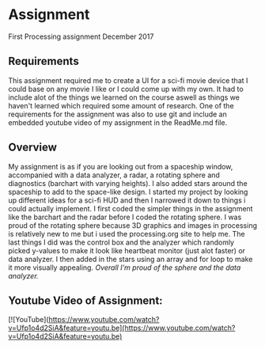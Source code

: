 # Assignment
First Processing assignment December 2017



## Requirements
This assignment required me to create a UI for a sci-fi movie device that I could base on any movie I like or I could come up with my own. 
It had to include alot of the things we learned on the course aswell as things we haven't learned which required some amount of research.
One of the requirements for the assignment was also to use git and include an embedded youtube video of my assignment in the ReadMe.md file.

## Overview
My assignment is as if you are looking out from a spaceship window, accompanied with a data analyzer, a radar, a rotating sphere and diagnostics (barchart with varying heights).
I also added stars around the spaceship to add to the space-like design.
I started my project by looking up different ideas for a sci-fi HUD and then I narrowed it down to things i could actually implement. 
I first coded the simpler things in the assignment like the barchart and the radar before I coded the rotating sphere. I was proud of the rotating sphere because 3D graphics and images in processing is relatively new to me but i used the processing.org
site to help me. 
The last things I did was the control box and the analyzer which randomly picked y-values to make it look like heartbeat monitor (just alot faster) or data analyzer.
I then added in the stars using an array and for loop to make it more visually appealing. 
*Overall I'm proud of the sphere and the data analyzer.*

## Youtube Video of Assignment: 
[![YouTube](https://www.youtube.com/watch?v=Ufp1o4d2SiA&feature=youtu.be](https://www.youtube.com/watch?v=Ufp1o4d2SiA&feature=youtu.be)


